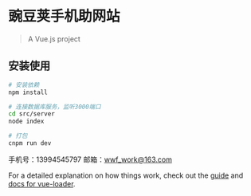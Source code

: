 # 豌豆荚手机助网站

> A Vue.js project

## 安装使用

``` bash
# 安装依赖
npm install

# 连接数据库服务，监听3000端口
cd src/server
node index

# 打包
cnpm run dev


```
手机号：13994545797
邮箱：wwf_work@163.com

For a detailed explanation on how things work, check out the [guide](http://vuejs-templates.github.io/webpack/) and [docs for vue-loader](http://vuejs.github.io/vue-loader).
